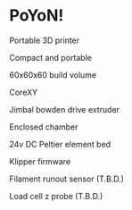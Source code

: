 # PoYoN!
Portable 3D printer

Compact and portable

60x60x60 build volume

CoreXY

Jimbal bowden drive extruder

Enclosed chamber

24v DC Peltier element bed

Klipper firmware

Filament runout sensor (T.B.D.)

Load cell z probe (T.B.D.)
